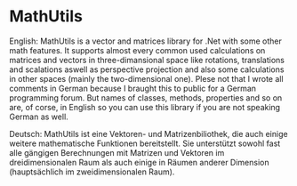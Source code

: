 MathUtils
=========

English:
MathUtils is a vector and matrices library for .Net with some other math features. It supports almost every common used calculations on matrices and vectors in three-dimansional space like rotations, translations and scalations aswell as perspective projection and also some calculations in other spaces (mainly the two-dimensional one).
Plese not that I wrote all comments in German because I braught this to public for a German programming forum. But names of classes, methods, properties and so on are, of corse, in English so you can use this library if you are not speaking German as well.

Deutsch:
MathUtils ist eine Vektoren- und Matrizenbiliothek, die auch einige weitere mathematische Funktionen bereitstellt. Sie unterstützt sowohl fast alle gängigen Berechnungen mit Matrizen und Vektoren im dreidimensionalen Raum als auch einige in Räumen anderer Dimension (hauptsächlich im zweidimensionalen Raum).
